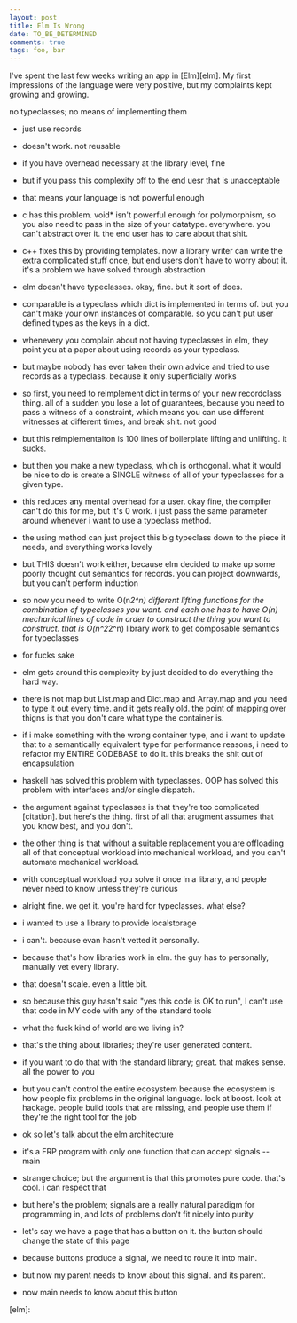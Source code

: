 ```yaml
---
layout: post
title: Elm Is Wrong
date: TO_BE_DETERMINED
comments: true
tags: foo, bar
---
```


I've spent the last few weeks writing an app in [Elm][elm]. My first impressions
of the language were very positive, but my complaints kept growing and growing.

no typeclasses; no means of implementing them
- just use records
- doesn't work. not reusable
- if you have overhead necessary at the library level, fine
- but if you pass this complexity off to the end uesr that is unacceptable
- that means your language is not powerful enough
- c has this problem. void* isn't powerful enough for polymorphism, so you also
    need to pass in the size of your datatype. everywhere. you can't abstract
    over it. the end user has to care about that shit.
- c++ fixes this by providing templates. now a library writer can write the
    extra complicated stuff once, but end users don't have to worry about it.
    it's a problem we have solved through abstraction

- elm doesn't have typeclasses. okay, fine. but it sort of does.
- comparable is a typeclass which dict is implemented in terms of. but you can't
    make your own instances of comparable. so you can't put user defined types
    as the keys in a dict.
- whenevery you complain about not having typeclasses in elm, they point you at
    a paper about using records as your typeclass.
- but maybe nobody has ever taken their own advice and tried to use records as a
    typeclass. because it only superficially works
- so first, you need to reimplement dict in terms of your new recordclass thing.
    all of a sudden you lose a lot of guarantees, because you need to pass a
    witness of a constraint, which means you can use different witnesses at
    different times, and break shit. not good
- but this reimplementaiton is 100 lines of boilerplate lifting and unlifting.
    it sucks.
- but then you make a new typeclass, which is orthogonal. what it would be nice
    to do is create a SINGLE witness of all of your typeclasses for a given
    type.
- this reduces any mental overhead for a user. okay fine, the compiler can't do
    this for me, but it's 0 work. i just pass the same parameter around whenever
    i want to use a typeclass method.
- the using method can just project this big typeclass down to the piece it
    needs, and everything works lovely
- but THIS doesn't work either, because elm decided to make up some poorly
    thought out semantics for records. you can project downwards, but you can't
    perform induction
- so now you need to write O(n*2^n) different lifting functions for the combination
    of typeclasses you want. and each one has to have O(n) mechanical lines of
    code in order to construct the thing you want to construct. that is O(n^2*2^n)
    library work to get composable semantics for typeclasses
- for fucks sake

- elm gets around this complexity by just decided to do everything the hard way.
- there is not map but List.map and Dict.map and Array.map and you need to type
    it out every time. and it gets really old. the point of mapping over thigns
    is that you don't care what type the container is.
- if i make something with the wrong container type, and i want to update that
    to a semantically equivalent type for performance reasons, i need to
    refactor my ENTIRE CODEBASE to do it. this breaks the shit out of
    encapsulation
- haskell has solved this problem with typeclasses. OOP has solved this problem
    with interfaces and/or single dispatch.
- the argument against typeclasses is that they're too complicated [citation].
    but here's the thing. first of all that arugment assumes that you know best,
    and you don't.
- the other thing is that without a suitable replacement you are offloading all
    of that conceptual workload into mechanical workload, and you can't automate
    mechanical workload.
- with conceptual workload you solve it once in a library, and people never need
    to know unless they're curious

- alright fine. we get it. you're hard for typeclasses. what else?
- i wanted to use a library to provide localstorage
- i can't. because evan hasn't vetted it personally.
- because that's how libraries work in elm. the guy has to personally, manually
    vet every library.
- that doesn't scale. even a little bit.
- so because this guy hasn't said "yes this code is OK to run", I can't use that
    code in MY code with any of the standard tools
- what the fuck kind of world are we living in?
- that's the thing about libraries; they're user generated content.
- if you want to do that with the standard library; great. that makes sense. all
    the power to you
- but you can't control the entire ecosystem because the ecosystem is how people
    fix problems in the original language. look at boost. look at hackage.
    people build tools that are missing, and people use them if they're the
    right tool for the job

- ok so let's talk about the elm architecture
- it's a FRP program with only one function that can accept signals -- main
- strange choice; but the argument is that this promotes pure code. that's cool.
    i can respect that
- but here's the problem; signals are a really natural paradigm for programming
    in, and lots of problems don't fit nicely into purity
- let's say we have a page that has a button on it. the button should change the
    state of this page
- because buttons produce a signal, we need to route it into main.
- but now my parent needs to know about this signal. and its parent.
- now main needs to know about this button

[elm]:

